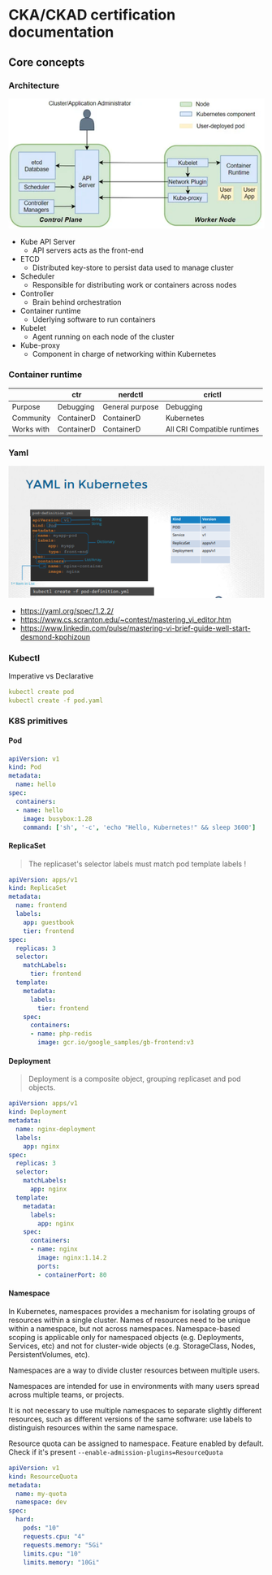 # CKA/CKAD certification documentation

## Core concepts

### Architecture
![](./assets/01-architecture.PNG)

- Kube API Server
    - API servers acts as the front-end
- ETCD
    - Distributed key-store to persist data used to manage cluster
- Scheduler
    - Responsible for distributing work or containers across nodes
- Controller
    - Brain behind orchestration
- Container runtime
    - Uderlying software to run containers
- Kubelet
    - Agent running on each node of the cluster
- Kube-proxy
    - Component in charge of networking within Kubernetes

### Container runtime

||ctr|nerdctl|crictl|
|---|---|---|---|
|Purpose|Debugging|General purpose|Debugging|
|Community|ContainerD|ContainerD|Kubernetes|
|Works with|ContainerD|ContainerD|All CRI Compatible runtimes|

### Yaml
![](./assets/02-yaml.PNG)

- https://yaml.org/spec/1.2.2/
- https://www.cs.scranton.edu/~contest/mastering_vi_editor.htm
- https://www.linkedin.com/pulse/mastering-vi-brief-guide-well-start-desmond-kpohizoun

### Kubectl

Imperative vs Declarative

```yaml
kubectl create pod
kubectl create -f pod.yaml
```

### K8S primitives

#### Pod

```yaml
apiVersion: v1
kind: Pod
metadata:
  name: hello
spec:
  containers:
  - name: hello
    image: busybox:1.28
    command: ['sh', '-c', 'echo "Hello, Kubernetes!" && sleep 3600']
```

#### ReplicaSet

> The replicaset's selector labels must match pod template labels !

```yaml
apiVersion: apps/v1
kind: ReplicaSet
metadata:
  name: frontend
  labels:
    app: guestbook
    tier: frontend
spec:
  replicas: 3
  selector:
    matchLabels:
      tier: frontend
  template:
    metadata:
      labels:
        tier: frontend
    spec:
      containers:
      - name: php-redis
        image: gcr.io/google_samples/gb-frontend:v3
```

#### Deployment

> Deployment is a composite object, grouping replicaset and pod objects.

```yaml
apiVersion: apps/v1
kind: Deployment
metadata:
  name: nginx-deployment
  labels:
    app: nginx
spec:
  replicas: 3
  selector:
    matchLabels:
      app: nginx
  template:
    metadata:
      labels:
        app: nginx
    spec:
      containers:
      - name: nginx
        image: nginx:1.14.2
        ports:
        - containerPort: 80
```

#### Namespace

In Kubernetes, namespaces provides a mechanism for isolating groups of resources within a single cluster. Names of resources need to be unique within a namespace, but not across namespaces. Namespace-based scoping is applicable only for namespaced objects (e.g. Deployments, Services, etc) and not for cluster-wide objects (e.g. StorageClass, Nodes, PersistentVolumes, etc).

Namespaces are a way to divide cluster resources between multiple users.

Namespaces are intended for use in environments with many users spread across multiple teams, or projects.

It is not necessary to use multiple namespaces to separate slightly different resources, such as different versions of the same software: use labels to distinguish resources within the same namespace.

Resource quota can be assigned to namespace. Feature enabled by default.
Check if it's present ```--enable-admission-plugins=ResourceQuota```

```yaml
apiVersion: v1
kind: ResourceQuota
metadata:
  name: my-quota
  namespace: dev
spec:
  hard:
    pods: "10"
    requests.cpu: "4"
    requests.memory: "5Gi"
    limits.cpu: "10"
    limits.memory: "10Gi"
```